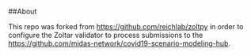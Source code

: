 ##About

This repo was forked from https://github.com/reichlab/zoltpy in order to configure the Zoltar validator to process submissions to the https://github.com/midas-network/covid19-scenario-modeling-hub.  
